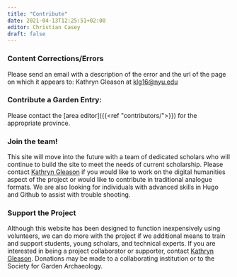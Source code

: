 ```yaml
---
title: "Contribute"
date: 2021-04-13T12:25:51+02:00
editor: Christian Casey
draft: false
---
```


### Content Corrections/Errors

Please send an email with a description of the error and the url of the page on which it appears to: Kathryn Gleason at <klg16@nyu.edu>

### Contribute a Garden Entry:

Please contact the [area editor]({{<ref "contributors/">}}) for the appropriate province.

### Join the team!

This site will move into the future with a team of dedicated scholars who will continue to build the site to meet the needs of current scholarship. Please contact [Kathryn Gleason](mailto:klg16@cornell.edu) if you would like to work on the digital humanities aspect of the project or would like to contribute in traditional analogue formats. We are also looking for individuals with advanced skills in Hugo and Github to assist with trouble shooting.

### Support the Project

Although this website has been designed to function inexpensively using volunteers, we can do more with the project if we additional means to train and support students, young scholars, and technical experts. If you are interested in being a project collaborator or supporter, contact [Kathryn Gleason](mailto:klg16@cornell.edu). Donations may be made to a collaborating institution or to the Society for Garden Archaeology.
